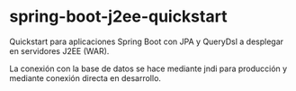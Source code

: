 # spring-boot-j2ee-quickstart
Quickstart para aplicaciones Spring Boot con JPA y QueryDsl a desplegar en servidores J2EE (WAR).

La conexión con la base de datos se hace mediante jndi para producción y mediante conexión directa en desarrollo.

